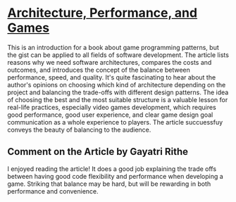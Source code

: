 # [Architecture, Performance, and Games](https://gameprogrammingpatterns.com/architecture-performance-and-games.html)

This is an introduction for a book about game programming patterns, but the gist can be applied to all fields of software development. The article lists reasons why we need software architectures, compares the costs and outcomes, and introduces the concept of the balance between performance, speed, and quality. It's quite fascinating to hear about the author's opinions on choosing which kind of architecture depending on the project and balancing the trade-offs with different design patterns. The idea of choosing the best and the most suitable structure is a valuable lesson for real-life practices, especially video games development, which requires good performance, good user experience, and clear game design goal communication as a whole experience to players. The article succuessfuy conveys the beauty of balancing to the audience.

## Comment on the Article by Gayatri Rithe 
I enjoyed reading the article! It does a good job explaining the trade offs between having good code flexibility and performance when developing a game. Striking that balance may be hard, but will be rewarding in both performance and convenience. 


